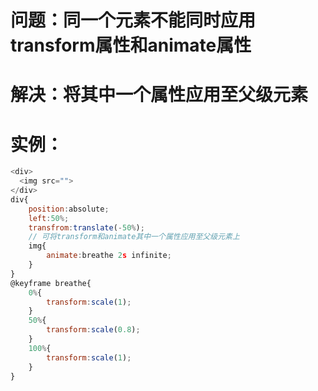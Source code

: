 # 问题：同一个元素不能同时应用transform属性和animate属性
# 解决：将其中一个属性应用至父级元素
# 实例：
```js
<div>
  <img src="">
</div>
div{
    position:absolute;
    left:50%;
    transfrom:translate(-50%);
    // 可将transform和animate其中一个属性应用至父级元素上
    img{
        animate:breathe 2s infinite;
    }
}
@keyframe breathe{
    0%{
        transform:scale(1);
    }
    50%{
        transform:scale(0.8);
    }
    100%{
        transform:scale(1);
    }
}
```